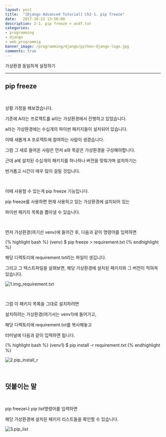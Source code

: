 ```yaml
---
layout: post
title:  "[Django Advanced Tutorial] Ch2-1. pip freeze"
date:   2017-10-22 13:50:00
description: 2-1. pip freeze > asdf.txt
categories:
- programming
- django
- web_programmig
banner_image: /programming/django/python-django-logo.jpg
comments: true
---
```


가상환경 동일하게 설정하기

---

## pip freeze

<br>

상황 가정을 해보겠습니다.

기존에 A라는 프로젝트를 a라는 가상환경에서 진행하고 있었습니다.

a라는 가상환경에는 수십개의 파이썬 패키지들이 설치되어 있습니다.

이때 새롭게 A 프로젝트에 참여하는 사람이 생겼습니다.

그럼 그 새로 들어온 사람은 먼저 a와 똑같은 가상환경을 구성해야합니다.

근데 a에 설치된 수십개의 패키지를 하나하나 버전을 맞춰가며 설치하기는

번거롭고 시간이 매우 많이 걸릴 것입니다.

<br>

이때 사용할 수 있는게 pip freeze 기능입니다.

pip freeze를 사용하면 현재 사용하고 있는 가상환경에 설치되어 있는

파이썬 패키지 목록을 뽑아낼 수 있습니다.

<br>

먼저 가상환경(여기선 venv)에 들어간 후, 다음과 같이 명령어를 입력하면

{% highlight bash %}
(venv) $ pip freeze > requirement.txt
{% endhighlight %}

해당 디렉토리에 requirement.txt라는 파일이 생깁니다.

그리고 그 텍스트파일을 살펴보면, 해당 가상환경에 설치된 패키지와 그 버전이 적혀져 있습니다.

![1.img_requirement.txt](http://drive.google.com/uc?export=view&id=12rG-VgWfPSVyyEB1bqwXlEuJGzFx9JGM)

<br>

그럼 이 패키지 목록을 그대로 설치하려면

설치하려는 가상환경(여기서는 venv1)에 들어가고,

해당 디렉토리에 requirement.txt를 복사해놓고

터미널에 다음과 같이 입력하면 됩니다.

{% highlight bash %}
(venv1) $ pip install -r requirement.txt
{% endhighlight %}

![2.pip_install_r](http://drive.google.com/uc?export=view&id=1ZMhnh9LnOXWNC-81Erc5bPveKbK3x62G)

<br>

## 덧붙이는 말

<br>

pip freeze나 pip list명령어를 입력하면

해당 가상환경에 설치된 패키지 리스트들을 확인할 수 있습니다.

![3.pip_list](http://drive.google.com/uc?export=view&id=1X1J3k7A1hcOjepAIsqFS-_PS98K2yh5b)